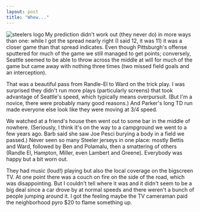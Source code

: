 ```yaml
---
layout: post
title: "Whew..."
---
```




<p><img src="http://www.cwinters.com/images/blog/steelers_logo.jpg" alt="steelers logo" align="left" /></p>

<p>My prediction didn't work out (they never do) in more ways than one: while I got the spread nearly right (I said 12, it was 11) it was a closer game than that spread indicates. Even though Pittsburgh's offense sputtered for much of the game we still managed to get points; conversely, Seattle seemed to be able to throw across the middle at will for much of the game but came away with nothing three times (two missed field goals and an interception).</p>

<p>That was a beautiful pass from Randle-El to Ward on the trick play. I was surprised they didn't run more plays (particularly  screens) that took advantage of Seattle's speed, which typically means overpursuit. (But I'm a novice, there were probably many good reasons.) And Parker's long TD run made everyone else look like they were moving at 3/4 speed.</p>

<p>We watched at a friend's house then went out to some bar in the middle of nowhere. (Seriously, I think it's on the way to a campground we went to a few years ago. Barb said she saw Joe Pesci burying a body in a field we passed.) Never seen so many Steeler jerseys in one place: mostly Bettis and Ward, followed by Ben and Polamalu, then a smattering of others (Randle El, Hampton, Miller, even Lambert and Greene). Everybody was happy but a bit worn out.</p>

<p>They had music (loud!) playing but also the local coverage on the bigscreen TV. At one point there was a couch on fire on the side of the road, which was disappointing. But I couldn't tell where it was and it didn't seem to be a big deal since a car drove by at normal speeds and there weren't a bunch of people jumping around it. I got the feeling maybe the TV cameraman paid the neighborhood pyro $20 to flame something up.</p>



